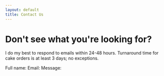 ```yaml
---
layout: default
title: Contact Us
---
```

# Don't see what you're looking for?

I do my best to respond to emails within 24-48 hours. Turnaround time for cake orders is at least 3 days; no exceptions.

Full name:
Email: 
Message: